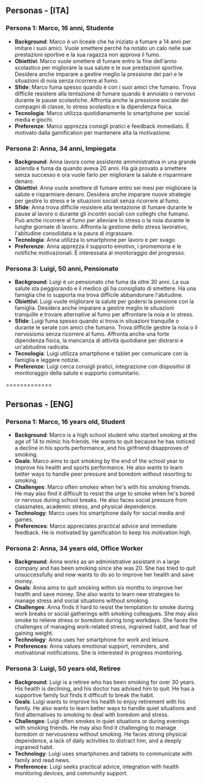 ## Personas - [ITA]

### Persona 1: Marco, 16 anni, Studente

- **Background**: Marco è un liceale che ha iniziato a fumare a 14 anni per imitare i suoi amici. Vuole smettere perché ha notato un calo nelle sue prestazioni sportive e la sua ragazza non approva il fumo.
- **Obiettivi**: Marco vuole smettere di fumare entro la fine dell'anno scolastico per migliorare la sua salute e le sue prestazioni sportive. Desidera anche imparare a gestire meglio la pressione dei pari e le situazioni di noia senza ricorrere al fumo.
- **Sfide**: Marco fuma spesso quando è con i suoi amici che fumano. Trova difficile resistere alla tentazione di fumare quando è annoiato o nervoso durante le pause scolastiche. Affronta anche la pressione sociale dei compagni di classe, lo stress scolastico e la dipendenza fisica.
- **Tecnologia**: Marco utilizza quotidianamente lo smartphone per social media e giochi.
- **Preferenze**: Marco apprezza consigli pratici e feedback immediato. È motivato dalla gamification per mantenere alta la motivazione.

### Persona 2: Anna, 34 anni, Impiegata

- **Background**: Anna lavora come assistente amministrativa in una grande azienda e fuma da quando aveva 20 anni. Ha già provato a smettere senza successo e ora vuole farlo per migliorare la salute e risparmiare denaro.
- **Obiettivi**: Anna vuole smettere di fumare entro sei mesi per migliorare la salute e risparmiare denaro. Desidera anche imparare nuove strategie per gestire lo stress e le situazioni sociali senza ricorrere al fumo.
- **Sfide**: Anna trova difficile resistere alla tentazione di fumare durante le pause al lavoro o durante gli incontri sociali con colleghi che fumano. Può anche ricorrere al fumo per alleviare lo stress o la noia durante le lunghe giornate di lavoro. Affronta la gestione dello stress lavorativo, l'abitudine consolidata e la paura di ingrassare.
- **Tecnologia**: Anna utilizza lo smartphone per lavoro e per svago.
- **Preferenze**: Anna apprezza il supporto emotivo, i promemoria e le notifiche motivazionali. È interessata al monitoraggio del progresso.

### Persona 3: Luigi, 50 anni, Pensionato

- **Background**: Luigi è un pensionato che fuma da oltre 30 anni. La sua salute sta peggiorando e il medico gli ha consigliato di smettere. Ha una famiglia che lo supporta ma trova difficile abbandonare l'abitudine.
- **Obiettivi**: Luigi vuole migliorare la salute per godersi la pensione con la famiglia. Desidera anche imparare a gestire meglio le situazioni tranquille e trovare alternative al fumo per affrontare la noia e lo stress.
- **Sfide**: Luigi fuma spesso quando si trova in situazioni tranquille o durante le serate con amici che fumano. Trova difficile gestire la noia o il nervosismo senza ricorrere al fumo. Affronta anche una forte dipendenza fisica, la mancanza di attività quotidiane per distrarsi e un'abitudine radicata.
- **Tecnologia**: Luigi utilizza smartphone e tablet per comunicare con la famiglia e leggere notizie.
- **Preferenze**: Luigi cerca consigli pratici, integrazione con dispositivi di monitoraggio della salute e supporto comunitario.

=============

## Personas - [ENG]

### Persona 1: Marco, 16 years old, Student

- **Background**: Marco is a high school student who started smoking at the age of 14 to mimic his friends. He wants to quit because he has noticed a decline in his sports performance, and his girlfriend disapproves of smoking.
- **Goals**: Marco aims to quit smoking by the end of the school year to improve his health and sports performance. He also wants to learn better ways to handle peer pressure and boredom without resorting to smoking.
- **Challenges**: Marco often smokes when he's with his smoking friends. He may also find it difficult to resist the urge to smoke when he's bored or nervous during school breaks. He also faces social pressure from classmates, academic stress, and physical dependence.
- **Technology**: Marco uses his smartphone daily for social media and games.
- **Preferences**: Marco appreciates practical advice and immediate feedback. He is motivated by gamification to keep his motivation high.

### Persona 2: Anna, 34 years old, Office Worker

- **Background**: Anna works as an administrative assistant in a large company and has been smoking since she was 20. She has tried to quit unsuccessfully and now wants to do so to improve her health and save money.
- **Goals**: Anna aims to quit smoking within six months to improve her health and save money. She also wants to learn new strategies to manage stress and social situations without smoking.
- **Challenges**: Anna finds it hard to resist the temptation to smoke during work breaks or social gatherings with smoking colleagues. She may also smoke to relieve stress or boredom during long workdays. She faces the challenges of managing work-related stress, ingrained habit, and fear of gaining weight.
- **Technology**: Anna uses her smartphone for work and leisure.
- **Preferences**: Anna values emotional support, reminders, and motivational notifications. She is interested in progress monitoring.

### Persona 3: Luigi, 50 years old, Retiree

- **Background**: Luigi is a retiree who has been smoking for over 30 years. His health is declining, and his doctor has advised him to quit. He has a supportive family but finds it difficult to break the habit.
- **Goals**: Luigi wants to improve his health to enjoy retirement with his family. He also wants to learn better ways to handle quiet situations and find alternatives to smoking to deal with boredom and stress.
- **Challenges**: Luigi often smokes in quiet situations or during evenings with smoking friends. He may also find it challenging to manage boredom or nervousness without smoking. He faces strong physical dependence, a lack of daily activities to distract him, and a deeply ingrained habit.
- **Technology**: Luigi uses smartphones and tablets to communicate with family and read news.
- **Preferences**: Luigi seeks practical advice, integration with health monitoring devices, and community support.
